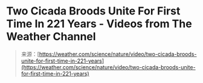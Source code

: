 <!--yml
category: 未分类
date: 2024-05-27 14:56:05
-->

# Two Cicada Broods Unite For First Time In 221 Years - Videos from The Weather Channel

> 来源：[https://weather.com/science/nature/video/two-cicada-broods-unite-for-first-time-in-221-years](https://weather.com/science/nature/video/two-cicada-broods-unite-for-first-time-in-221-years)